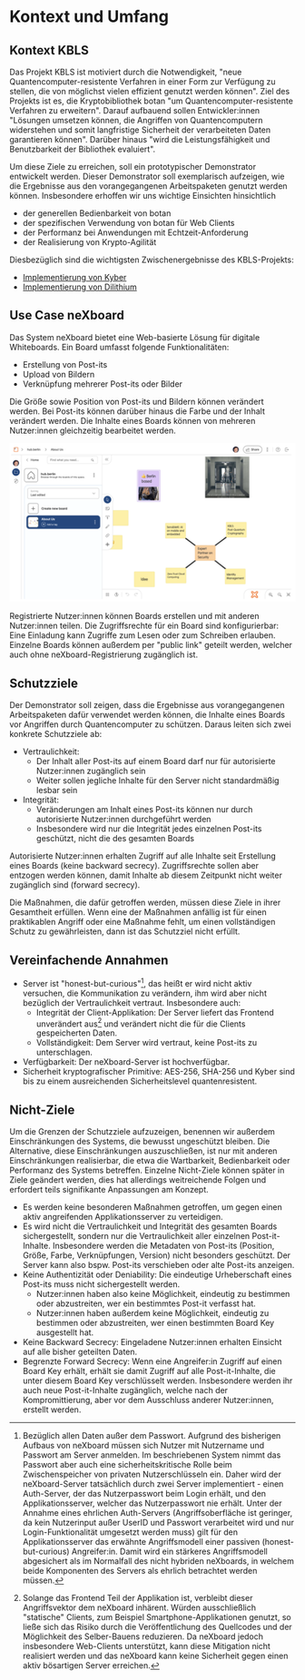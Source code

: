 # Kontext und Umfang

## Kontext KBLS

Das Projekt KBLS ist motiviert durch die Notwendigkeit, "neue Quantencomputer-resistente Verfahren in einer Form zur
Verfügung zu stellen, die von möglichst vielen effizient genutzt werden können". Ziel des Projekts ist es, die
Kryptobibliothek botan "um Quantencomputer-resistente Verfahren zu erweitern". Darauf aufbauend sollen Entwickler:innen
"Lösungen umsetzen können, die Angriffen von Quantencomputern widerstehen und somit langfristige Sicherheit der
verarbeiteten Daten garantieren können". Darüber hinaus "wird die Leistungsfähigkeit und Benutzbarkeit der Bibliothek
evaluiert".

Um diese Ziele zu erreichen, soll ein prototypischer Demonstrator entwickelt werden. Dieser Demonstrator soll exemplarisch
aufzeigen, wie die Ergebnisse aus den vorangegangenen Arbeitspaketen genutzt werden können. Insbesondere erhoffen wir uns
wichtige Einsichten hinsichtlich

* der generellen Bedienbarkeit von botan
* der spezifischen Verwendung von botan für Web Clients
* der Performanz bei Anwendungen mit Echtzeit-Anforderung
* der Realisierung von Krypto-Agilität

Diesbezüglich sind die wichtigsten Zwischenergebnisse des KBLS-Projekts:

* [Implementierung von Kyber](https://github.com/randombit/botan/pull/2872)
* [Implementierung von Dilithium](https://github.com/randombit/botan/pull/2973)

## Use Case neXboard

Das System neXboard bietet eine Web-basierte Lösung für digitale Whiteboards. Ein Board umfasst folgende
Funktionalitäten:

* Erstellung von Post-its
* Upload von Bildern
* Verknüpfung mehrerer Post-its oder Bilder

Die Größe sowie Position von Post-its und Bildern können verändert werden. Bei Post-its können darüber hinaus die
Farbe und der Inhalt verändert werden. Die Inhalte eines Boards können von mehreren Nutzer:innen gleichzeitig bearbeitet
werden.

![neXboard-Applikation](../images/01-nexboard-screenshot.png)

Registrierte Nutzer:innen können Boards erstellen und mit anderen Nutzer:innen teilen. Die Zugriffsrechte für ein Board sind
konfigurierbar: Eine Einladung kann Zugriffe zum Lesen oder zum Schreiben erlauben. Einzelne Boards können außerdem per
"public link" geteilt werden, welcher auch ohne neXboard-Registrierung zugänglich ist.

## Schutzziele

Der Demonstrator soll zeigen, dass die Ergebnisse aus vorangegangenen Arbeitspaketen dafür verwendet werden können, die
Inhalte eines Boards vor Angriffen durch Quantencomputer zu schützen. Daraus leiten sich zwei konkrete Schutzziele ab:

* Vertraulichkeit:
  * Der Inhalt aller Post-its auf einem Board darf nur für autorisierte Nutzer:innen zugänglich sein
  * Weiter sollen jegliche Inhalte für den Server nicht standardmäßig lesbar sein
* Integrität:
  * Veränderungen am Inhalt eines Post-its können nur durch autorisierte Nutzer:innen durchgeführt werden
  * Insbesondere wird nur die Integrität jedes einzelnen Post-its geschützt, nicht die des gesamten Boards

Autorisierte Nutzer:innen erhalten Zugriff auf alle Inhalte seit Erstellung eines Boards (keine backward secrecy).
Zugriffsrechte sollen aber entzogen werden können, damit Inhalte ab diesem Zeitpunkt nicht weiter zugänglich sind
(forward secrecy).

Die Maßnahmen, die dafür getroffen werden, müssen diese Ziele in ihrer Gesamtheit erfüllen. Wenn eine der Maßnahmen
anfällig ist für einen praktikablen Angriff oder eine Maßnahme fehlt, um einen vollständigen Schutz zu gewährleisten,
dann ist das Schutzziel nicht erfüllt.

## Vereinfachende Annahmen

* Server ist "honest-but-curious"[^1], das heißt er wird nicht aktiv versuchen, die Kommunikation zu verändern, ihm wird aber
nicht bezüglich der Vertraulichkeit vertraut. Insbesondere auch:
  * Integrität der Client-Applikation: Der Server liefert das Frontend unverändert aus[^2] und verändert nicht die für die
  Clients gespeicherten Daten.
  * Vollständigkeit: Dem Server wird vertraut, keine Post-its zu unterschlagen.
* Verfügbarkeit: Der neXboard-Server ist hochverfügbar.
* Sicherheit kryptografischer Primitive: AES-256, SHA-256 und Kyber sind bis zu einem ausreichenden Sicherheitslevel quantenresistent.

## Nicht-Ziele

Um die Grenzen der Schutzziele aufzuzeigen, benennen wir außerdem Einschränkungen des Systems, die bewusst ungeschützt
bleiben. Die Alternative, diese Einschränkungen auszuschließen, ist nur mit anderen Einschränkungen realisierbar, die
etwa die Wartbarkeit, Bedienbarkeit oder Performanz des Systems betreffen. Einzelne Nicht-Ziele können später in Ziele
geändert werden, dies hat allerdings weitreichende Folgen und erfordert teils signifikante Anpassungen am Konzept.

* Es werden keine besonderen Maßnahmen getroffen, um gegen einen aktiv angreifenden Applikationsserver zu verteidigen.
* Es wird nicht die Vertraulichkeit und Integrität des gesamten Boards sichergestellt, sondern nur die Vertraulichkeit
  aller einzelnen Post-it-Inhalte. Insbesondere werden die Metadaten von Post-its (Position, Größe, Farbe, Verknüpfungen, 
  Version) nicht besonders geschützt. Der Server kann also bspw. Post-its verschieben oder alte Post-its anzeigen.
* Keine Authentizität oder Deniability: Die eindeutige Urheberschaft eines Post-its muss nicht sichergestellt werden.
  * Nutzer:innen haben also keine Möglichkeit, eindeutig zu bestimmen oder abzustreiten, wer ein bestimmtes Post-it verfasst hat.
  * Nutzer:innen haben außerdem keine Möglichkeit, eindeutig zu bestimmen oder abzustreiten, wer einen bestimmten Board Key 
    ausgestellt hat.
* Keine Backward Secrecy: Eingeladene Nutzer:innen erhalten Einsicht auf alle bisher geteilten Daten.
* Begrenzte Forward Secrecy: Wenn eine Angreifer:in Zugriff auf einen Board Key erhält, erhält sie damit Zugriff auf alle
  Post-it-Inhalte, die unter diesem Board Key verschlüsselt werden. Insbesondere werden ihr auch neue Post-it-Inhalte zugänglich,
  welche nach der Kompromittierung, aber vor dem Ausschluss anderer Nutzer:innen, erstellt werden.

[^1]: Bezüglich allen Daten außer dem Passwort. Aufgrund des bisherigen Aufbaus von neXboard müssen sich Nutzer
mit Nutzername und Passwort am Server anmelden. Im beschriebenen System nimmt das Passwort aber auch eine sicherheitskritische
Rolle beim Zwischenspeicher von privaten Nutzerschlüsseln ein. Daher wird der neXboard-Server tatsächlich durch zwei Server
implementiert - einen Auth-Server, der das Nutzerpasswort beim Login erhält, und den Applikationsserver, welcher das Nutzerpasswort
nie erhält. Unter der Annahme eines ehrlichen Auth-Servers (Angriffsoberfläche ist geringer, da kein Nutzerinput außer UserID
und Passwort verarbeitet wird und nur Login-Funktionalität umgesetzt werden muss) gilt für den Applikationsserver das erwähnte
Angriffsmodell einer passiven (honest-but-curious) Angreifer:in. Damit wird ein stärkeres Angriffsmodell abgesichert als
im Normalfall des nicht hybriden neXboards, in welchem beide Komponenten des Servers als ehrlich betrachtet werden müssen.

[^2]: Solange das Frontend Teil der Applikation ist, verbleibt dieser Angriffsvektor dem neXboard inhärent. Würden ausschließlich
"statische" Clients, zum Beispiel Smartphone-Applikationen genutzt, so ließe sich das Risiko durch die Veröffentlichung
des Quellcodes und der Möglichkeit des Selber-Bauens reduzieren. Da neXboard jedoch insbesondere Web-Clients unterstützt,
kann diese Mitigation nicht realisiert werden und das neXboard kann keine Sicherheit gegen einen aktiv bösartigen Server
erreichen.
